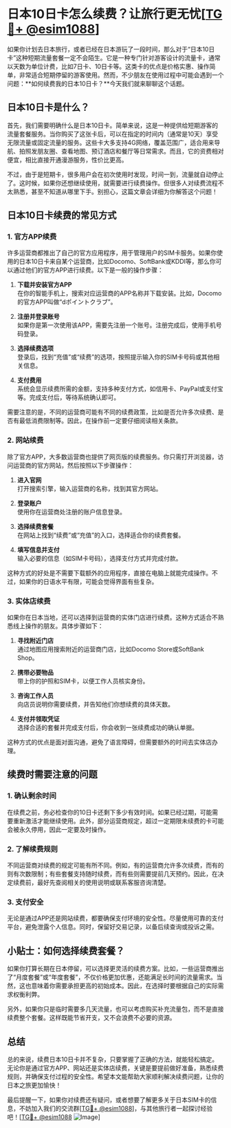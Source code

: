 # 日本10日卡怎么续费？让旅行更无忧[[TG💪+ @esim1088](https://t.me/s/esim1088)]

如果你计划去日本旅行，或者已经在日本游玩了一段时间，那么对于“日本10日卡”这种短期流量套餐一定不会陌生。它是一种专门针对游客设计的流量卡，通常以天数为单位计费，比如7日卡、10日卡等。这类卡的优点是价格实惠、操作简单，非常适合短期停留的游客使用。然而，不少朋友在使用过程中可能会遇到一个问题：**如何续费我的日本10日卡？**今天我们就来聊聊这个话题。

## 日本10日卡是什么？

首先，我们需要明确什么是日本10日卡。简单来说，这是一种提供给短期游客的流量套餐服务。当你购买了这张卡后，可以在指定的时间内（通常是10天）享受无限流量或固定流量的服务。这些卡大多支持4G网络，覆盖范围广，适合用来导航、拍照发朋友圈、查看地图、预订酒店和餐厅等日常需求。而且，它的资费相对便宜，相比直接开通漫游服务，性价比更高。

不过，由于是短期卡，很多用户会在初次使用时发现，时间一到，流量就自动停止了。这时候，如果你还想继续使用，就需要进行续费操作。但很多人对续费流程不太熟悉，甚至不知道从哪里下手。别担心，这篇文章会详细为你解答这个问题！

## 日本10日卡续费的常见方式

### 1. 官方APP续费

许多运营商都推出了自己的官方应用程序，用于管理用户的SIM卡服务。如果你使用的日本10日卡来自某个运营商，比如Docomo、SoftBank或KDDI等，那么你可以通过他们的官方APP进行续费。以下是一般的操作步骤：

1. **下载并安装官方APP**  
   在你的智能手机上，搜索对应运营商的APP名称并下载安装。比如，Docomo的官方APP叫做“dポイントクラブ”。

2. **注册并登录账号**  
   如果你是第一次使用该APP，需要先注册一个账号。注册完成后，使用手机号码登录。

3. **选择续费选项**  
   登录后，找到“充值”或“续费”的选项，按照提示输入你的SIM卡号码或其他相关信息。

4. **支付费用**  
   系统会显示续费所需的金额，支持多种支付方式，如信用卡、PayPal或支付宝等。完成支付后，等待系统确认即可。

需要注意的是，不同的运营商可能有不同的续费政策，比如是否允许多次续费、是否有最低消费限制等。因此，在操作前一定要仔细阅读相关条款。

### 2. 网站续费

除了官方APP，大多数运营商也提供了网页版的续费服务。你只需打开浏览器，访问运营商的官方网站，然后按照以下步骤操作：

1. **进入官网**  
   打开搜索引擎，输入运营商的名称，找到其官方网站。

2. **登录账户**  
   使用你在运营商处注册的账户信息登录。

3. **选择续费套餐**  
   在网站上找到“续费”或“充值”的入口，选择适合你的续费套餐。

4. **填写信息并支付**  
   输入必要的信息（如SIM卡号码），选择支付方式并完成付款。

这种方式的好处是不需要下载额外的应用程序，直接在电脑上就能完成操作。不过，如果你的日语水平有限，可能会觉得界面有些复杂。

### 3. 实体店续费

如果你在日本当地，还可以选择到运营商的实体门店进行续费。这种方式适合不熟悉线上操作的朋友。具体步骤如下：

1. **寻找附近门店**  
   通过地图应用搜索附近的运营商门店，比如Docomo Store或SoftBank Shop。

2. **携带必要物品**  
   带上你的护照和SIM卡，以便工作人员核实身份。

3. **咨询工作人员**  
   向店员说明你需要续费，并告知他们你想续费的具体天数。

4. **支付并领取凭证**  
   选择合适的套餐并完成支付后，你会收到一张续费成功的确认单据。

这种方式的优点是面对面沟通，避免了语言障碍，但需要额外的时间去实体店办理。

## 续费时需要注意的问题

### 1. 确认剩余时间

在续费之前，务必检查你的10日卡还剩下多少有效时间。如果已经过期，可能需要重新激活才能继续使用。此外，部分运营商规定，超过一定期限未续费的卡可能会被永久停用，因此一定要及时操作。

### 2. 了解续费规则

不同运营商对续费的规定可能有所不同。例如，有的运营商允许多次续费，而有的则有次数限制；有些套餐支持随时续费，而有些则需要提前几天预约。因此，在决定续费前，最好先查阅相关的使用说明或联系客服咨询清楚。

### 3. 支付安全

无论是通过APP还是网站续费，都要确保支付环境的安全性。尽量使用可靠的支付平台，避免泄露个人信息。同时，保留好交易记录，以备后续查询或投诉之需。

## 小贴士：如何选择续费套餐？

如果你打算长期在日本停留，可以选择更灵活的续费方案。比如，一些运营商推出了“月度套餐”或“年度套餐”，不仅价格更加优惠，还能满足长时间的流量需求。当然，这也意味着你需要承担更高的初始成本。因此，在选择时要根据自己的实际需求权衡利弊。

另外，如果你只是临时需要多几天流量，也可以考虑购买补充流量包，而不是直接续费整个套餐。这样既能节省开支，又不会浪费不必要的资源。

## 总结

总的来说，续费日本10日卡并不复杂，只要掌握了正确的方法，就能轻松搞定。无论你是通过官方APP、网站还是实体店续费，关键是要提前做好准备，熟悉续费规则，并确保支付过程的安全性。希望本文能帮助大家顺利解决续费问题，让你的日本之旅更加愉快！

最后提醒一下，如果你对续费还有疑问，或者想要了解更多关于日本SIM卡的信息，不妨加入我们的交流群[[TG💪+ @esim1088](https://t.me/s/esim1088)]，与其他旅行者一起探讨经验吧！[[TG💪+ @esim1088](https://t.me/s/esim1088) ![Image](https://i.postimg.cc/4NQfJmqS/Snipaste-2025-05-13-00-14-12.png)]